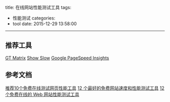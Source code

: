 title: 在线网站性能测试工具
tags:
  - 性能测试
categories:
  - tool
date: 2015-12-29 13:58:00
---


## 推荐工具
[GT Matrix](http://gtmetrix.com/)
[Show Slow](http://www.oschina.net/p/show-slow)
[Google PageSpeed Insights](https://developers.google.com/speed/pagespeed/insights/)


## 参考文档
[推荐10个免费在线测试网页性能工具](http://www.daqianduan.com/3962.html)
[12 个最好的免费网站速度和性能测试工具](http://segmentfault.com/a/1190000000447171)
[12 个免费在线的 Web 网站性能测试工具](http://www.oschina.net/news/21033/12-free-online-tools-for-website-testing)

